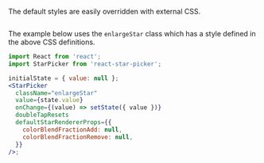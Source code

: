 The default styles are easily overridden with external CSS.

```css { "file": "../Examples_overrides.css", "static": "true" }
```

The example below uses the `enlargeStar` class which has a style defined in the above CSS definitions.

```jsx
import React from 'react';
import StarPicker from 'react-star-picker';

initialState = { value: null };
<StarPicker
  className="enlargeStar"
  value={state.value}
  onChange={(value) => setState({ value })}
  doubleTapResets
  defaultStarRendererProps={{
    colorBlendFractionAdd: null,
    colorBlendFractionRemove: null,
  }}
/>;
```
